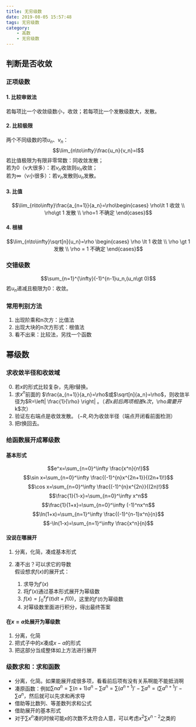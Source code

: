```yaml
---
title: 无穷级数
date: 2019-08-05 15:57:48
tags: 无穷级数
category:
    - 高数
    - 无穷级数
---
```

## 判断是否收敛

### 正项级数

#### 1. 比较审敛法
若每项比一个收敛级数小，收敛；若每项比一个发散级数大，发散。

#### 2. 比较极限
两个不同级数的项$u_n$、$v_n$：  
$$\lim_{n\to\infty}\frac{u_n}{v_n}=l$$
若比值极限为有限非零常数：同收敛发散；  
若为0（v大很多）：若$v_n$收敛则$u_n$收敛；  
若为$\infty$（v小很多）：若$v_n$发散则$u_n$发散。

#### 3. 比值
$$\lim_{n\to\infty}\frac{a_{n+1}}{a_n}=\rho\begin{cases} \rho\lt 1 收敛 \\ \rho\gt 1 发散 \\ \rho=1 不确定 \end{cases}$$

#### 4. 根植
$$\lim_{n\to\infty}\sqrt[n]{u_n}=\rho \begin{cases} \rho \lt 1 收敛 \\ \rho \gt 1 发散 \\ \rho = 1 不确定 \end{cases}$$

### 交错级数
$$\sum_{n=1}^{\infty}(-1)^{n-1}u_n,(u_n\gt 0)$$
若$u_n$递减且极限为0：收敛。

### 常用判别方法
1. 出现阶乘和n次方：比值法  
2. 出现大块的n次方形式：根值法  
3. 看不出来：比较法，另找一个函数  

## 幂级数

### 求收敛半径和收敛域
0. 若$x$的形式比较复杂，先用$t$替换。  
1. 求$x^n$前面的 $\frac{a_{n+1}}{a_n}=\rho$或$\sqrt[n]{a_n}=\rho$，则收敛半径为$R=\left| \frac{1}{\rho} \right| $。（若$x$前后两项相差$k$次，$\rho$需要开$k$次）  
2. 验证左右端点是收敛发散。   $(-R, R)$为收敛半径（端点开闭看前面检测）
3. 把$t$换回去。  

### 给函数展开成幂级数

#### 基本形式
$$e^x=\sum_{n=0}^\infty \frac{x^n}{n!}$$
$$\sin x=\sum_{n=0}^\infty \frac{(-1)^{n}x^{2n+1}}{(2n+1)!}$$
$$\cos x=\sum_{n=0}^\infty \frac{(-1)^{n}x^{2n}}{(2n)!}$$
$$\frac{1}{1-x}=\sum_{n=0}^\infty x^n$$
$$\frac{1}{1+x}=\sum_{n=0}^\infty (-1)^nx^n$$
$$\ln(1+x)=\sum_{n=1}^\infty \frac{(-1)^{n-1}x^n}{n}$$
$$-\ln(1-x)=\sum_{n=1}^\infty \frac{x^n}{n}$$

#### 没说在哪展开
1. 分离，化简，凑成基本形式  

2. 凑不出？可以求它的导数  
假设想求$f(x)$的展开式：
    1. 求导为$f'(x)$  
    2. 将$f'(x)$通过基本形式展开为幂级数  
    3. $f(x)=\int_0^xf'(t)dt+f(0)$，这里的$f'(t)$为幂级数  
    4. 对幂级数里面进行积分，得出最终答案  

#### 在$x=a$处展开为幂级数
1. 分离，化简  
2. 把式子中的$x$凑成$x-a$的形式  
3. 把这部分当成整体如上方法进行展开

### 级数求和：求和函数
* 分离，化简。如果能展开成很多项，看看前后项有没有关系啊能不能抵消啊  
* 凑原函数：例如$\sum na^n=\sum (n+1)a^n-\sum a^n=\sum (a^{n+1})'-\sum a^n=(\sum a^{n+1})'-\sum a^n$，然后就可以先求和再求导  
* 借助等比数列、等差数列求和公式  
* 借助展开的基本形式  
* 对于$\sum x^n$凑的时候可能$x$的次数不太符合人意，可以考虑$x^2\sum x^{n-2}$之类的  